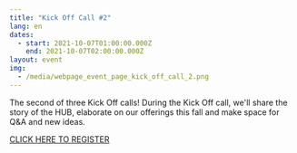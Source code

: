 ```yaml
---
title: "Kick Off Call #2"
lang: en
dates:
  - start: 2021-10-07T01:00:00.000Z
    end: 2021-10-07T02:00:00.000Z
layout: event
img:
  - /media/webpage_event_page_kick_off_call_2.png
---
```

The second of three Kick Off calls! During the Kick Off call, we'll share the story of the HUB, elaborate on our offerings this fall and make space for Q&A and new ideas.

[CLICK HERE TO REGISTER](https://us02web.zoom.us/meeting/register/tZ0kf-qgpzgjE9Ms3BZ0E2TslB4nYxBWb4AK?fbclid=IwAR3i1pDX7Osc8gnNGuMPQiY8m-G4uByKZPlFOGbejc26ePnw7EBIjWFDyU8)